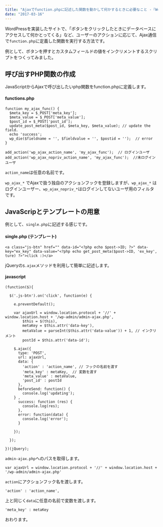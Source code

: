 ```yaml
---
title: "Ajaxでfunction.phpに記述した関数を動かして何かするときに必要なこと -『WordPress』"
date: "2017-03-16"
---
```


WordPressを実装したサイトで、「ボタンをクリックしたときにデータベースにアクセスして何かとってくる」など、ユーザーのアクションに応じて、Ajax通信で`function.php`に定義した関数を実行する方法です。

例として、ボタンを押すとカスタムフィールドの値をインクリメントするスクリプトをつくってみました。

## 呼び出すPHP関数の作成

JavaScriptからAjaxで呼び出したいphp関数をfunction.phpに定義します。

#### functions.php

```
function my_ajax_func() {
  $meta_key = $_POST['meta_key'];
  $meta_value = $_POST['meta_value'];
  $post_id = $_POST['post_id'];
  update_post_meta($post_id, $meta_key, $meta_value); // update the field.
  echo 'success';
  wp_die($fieldname = '', $fieldvalue = '', $postid = '');  // error
}

add_action('wp_ajax_action_name', 'my_ajax_func');  // ログインユーザ
add_action('wp_ajax_nopriv_action_name', 'my_ajax_func');  //未ログインユーザ

```

`action_name`は任意の名前です。

`wp_ajax_*` でAjaxで扱う独自のアクションフックを登録しますが、`wp_ajax_*` はログインユーザー、`wp_ajax_nopriv_*`はログインしてないユーザ用のフィルタです。

## JavaScripとテンプレートの用意

例として、`single.php`に記述する感じです。

#### single.php (テンプレート)

```
<a class="js-btn" href="" data-id="<?php echo $post->ID; ?>" data-key="ex_key" data-value="<?php echo get_post_meta($post->ID, 'ex_key', ture) ?>">click :)</a>

```

jQueryの`$.ajax`メソッドを利用して簡単に記述します。

#### javascript

```
(function($){

  $('.js-btn').on('click', function(e) {

    e.preventDefault();

    var ajaxUrl = window.location.protocol + '//' + window.location.host + '/wp-admin/admin-ajax.php',
        $this = $(this),
        metaKey = $this.attr('data-key'),
        metaValue = parseInt($this.attr('data-value')) + 1, // インクリメント
        postId = $this.attr('data-id');

    $.ajax({
      type: 'POST',
      url: ajaxUrl,
      data: {
        'action' : 'action_name', // フックの名前を渡す
        'meta_key' : metaKey,  // 変数を渡す
        'meta_value' : metaValue,
        'post_id' : postId
      },
      beforeSend: function() {
        console.log('updating');
    } ,
      success: function (res) {
        console.log(res);
      },
      error: function(data) {
        console.log('error');
      }

    });

  });

})(jQuery);

```

`admin-ajax.php`へのパスを取得します。

```
var ajaxUrl = window.location.protocol + '//' + window.location.host + '/wp-admin/admin-ajax.php'

```

`action`にアクションフック名を渡します。

```
'action' : 'action_name',

```

上と同じく`data`に任意の名前で変数を渡します。

```
'meta_key' : metaKey

```

おわります。
